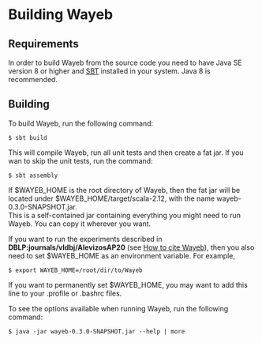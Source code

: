 # Building Wayeb

## Requirements

In order to build Wayeb from the source code you need to have Java SE version 8 or higher and 
[SBT](http://www.scala-sbt.org/) installed in your system.
Java 8 is recommended.

## Building

To build Wayeb, run the following command:
```
$ sbt build
```

This will compile Wayeb, run all unit tests and then create a fat jar. 
If you wan to skip the unit tests, run the command:
```
$ sbt assembly
```

If $WAYEB_HOME is the root directory of Wayeb, 
then the fat jar will be located under $WAYEB_HOME/target/scala-2.12,
with the name wayeb-0.3.0-SNAPSHOT.jar.  
This is a self-contained jar containing everything you might need to run Wayeb.
You can copy it wherever you want.

If you want to run the experiments described in **DBLP:journals/vldbj/AlevizosAP20**
(see [How to cite Wayeb](decs/references.md)),
then you also need to set $WAYEB_HOME as an environment variable.
For example, 
````
$ export WAYEB_HOME=/root/dir/to/Wayeb
````
If you want to permanently set $WAYEB_HOME, 
you may want to add this line to your .profile or .bashrc files.

To see the options available when running Wayeb,
run the following command:
````
$ java -jar wayeb-0.3.0-SNAPSHOT.jar --help | more
````